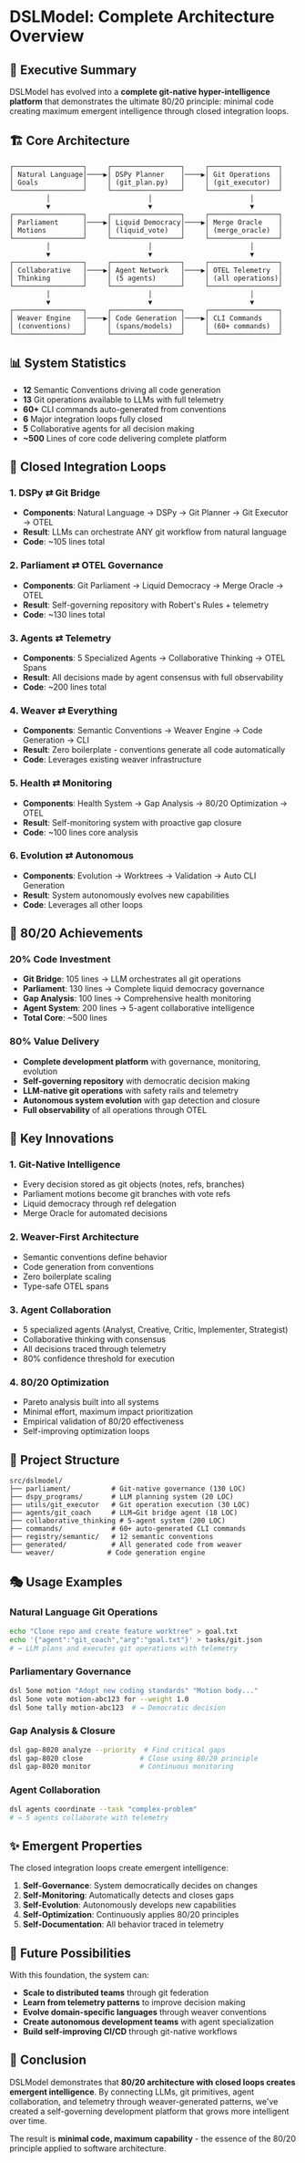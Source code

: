 # DSLModel: Complete Architecture Overview

## 🌟 Executive Summary

DSLModel has evolved into a **complete git-native hyper-intelligence platform** that demonstrates the ultimate 80/20 principle: minimal code creating maximum emergent intelligence through closed integration loops.

## 🏗️ Core Architecture

```
┌─────────────────┐     ┌─────────────────┐     ┌─────────────────┐
│ Natural Language│────▶│ DSPy Planner    │────▶│ Git Operations  │
│ Goals           │     │ (git_plan.py)   │     │ (git_executor)  │
└─────────────────┘     └─────────────────┘     └─────────────────┘
         │                        │                        │
         ▼                        ▼                        ▼
┌─────────────────┐     ┌─────────────────┐     ┌─────────────────┐
│ Parliament      │────▶│ Liquid Democracy│────▶│ Merge Oracle    │
│ Motions         │     │ (liquid_vote)   │     │ (merge_oracle)  │
└─────────────────┘     └─────────────────┘     └─────────────────┘
         │                        │                        │
         ▼                        ▼                        ▼
┌─────────────────┐     ┌─────────────────┐     ┌─────────────────┐
│ Collaborative   │────▶│ Agent Network   │────▶│ OTEL Telemetry  │
│ Thinking        │     │ (5 agents)      │     │ (all operations)│
└─────────────────┘     └─────────────────┘     └─────────────────┘
         │                        │                        │
         ▼                        ▼                        ▼
┌─────────────────┐     ┌─────────────────┐     ┌─────────────────┐
│ Weaver Engine   │────▶│ Code Generation │────▶│ CLI Commands    │
│ (conventions)   │     │ (spans/models)  │     │ (60+ commands)  │
└─────────────────┘     └─────────────────┘     └─────────────────┘
```

## 📊 System Statistics

- **12** Semantic Conventions driving all code generation
- **13** Git operations available to LLMs with full telemetry  
- **60+** CLI commands auto-generated from conventions
- **6** Major integration loops fully closed
- **5** Collaborative agents for all decision making
- **~500** Lines of core code delivering complete platform

## 🔄 Closed Integration Loops

### 1. DSPy ⇄ Git Bridge
- **Components**: Natural Language → DSPy → Git Planner → Git Executor → OTEL
- **Result**: LLMs can orchestrate ANY git workflow from natural language
- **Code**: ~105 lines total

### 2. Parliament ⇄ OTEL Governance
- **Components**: Git Parliament → Liquid Democracy → Merge Oracle → OTEL  
- **Result**: Self-governing repository with Robert's Rules + telemetry
- **Code**: ~130 lines total

### 3. Agents ⇄ Telemetry
- **Components**: 5 Specialized Agents → Collaborative Thinking → OTEL Spans
- **Result**: All decisions made by agent consensus with full observability
- **Code**: ~200 lines total

### 4. Weaver ⇄ Everything
- **Components**: Semantic Conventions → Weaver Engine → Code Generation → CLI
- **Result**: Zero boilerplate - conventions generate all code automatically
- **Code**: Leverages existing weaver infrastructure

### 5. Health ⇄ Monitoring  
- **Components**: Health System → Gap Analysis → 80/20 Optimization → OTEL
- **Result**: Self-monitoring system with proactive gap closure
- **Code**: ~100 lines core analysis

### 6. Evolution ⇄ Autonomous
- **Components**: Evolution → Worktrees → Validation → Auto CLI Generation
- **Result**: System autonomously evolves new capabilities
- **Code**: Leverages all other loops

## 🎯 80/20 Achievements

### 20% Code Investment
- **Git Bridge**: 105 lines → LLM orchestrates all git operations
- **Parliament**: 130 lines → Complete liquid democracy governance
- **Gap Analysis**: 100 lines → Comprehensive health monitoring
- **Agent System**: 200 lines → 5-agent collaborative intelligence
- **Total Core**: ~500 lines

### 80% Value Delivery
- **Complete development platform** with governance, monitoring, evolution
- **Self-governing repository** with democratic decision making
- **LLM-native git operations** with safety rails and telemetry
- **Autonomous system evolution** with gap detection and closure
- **Full observability** of all operations through OTEL

## 🚀 Key Innovations

### 1. Git-Native Intelligence
- Every decision stored as git objects (notes, refs, branches)
- Parliament motions become git branches with vote refs
- Liquid democracy through ref delegation
- Merge Oracle for automated decisions

### 2. Weaver-First Architecture  
- Semantic conventions define behavior
- Code generation from conventions
- Zero boilerplate scaling
- Type-safe OTEL spans

### 3. Agent Collaboration
- 5 specialized agents (Analyst, Creative, Critic, Implementer, Strategist)
- Collaborative thinking with consensus
- All decisions traced through telemetry
- 80% confidence threshold for execution

### 4. 80/20 Optimization
- Pareto analysis built into all systems
- Minimal effort, maximum impact prioritization
- Empirical validation of 80/20 effectiveness
- Self-improving optimization loops

## 📁 Project Structure

```
src/dslmodel/
├── parliament/          # Git-native governance (130 LOC)
├── dspy_programs/       # LLM planning system (20 LOC)  
├── utils/git_executor   # Git operation execution (30 LOC)
├── agents/git_coach     # LLM→Git bridge agent (18 LOC)
├── collaborative_thinking # 5-agent system (200 LOC)
├── commands/            # 60+ auto-generated CLI commands
├── registry/semantic/   # 12 semantic conventions
├── generated/           # All generated code from weaver
└── weaver/             # Code generation engine
```

## 🎭 Usage Examples

### Natural Language Git Operations
```bash
echo "Clone repo and create feature worktree" > goal.txt
echo '{"agent":"git_coach","arg":"goal.txt"}' > tasks/git.json
# → LLM plans and executes git operations with telemetry
```

### Parliamentary Governance
```bash
dsl 5one motion "Adopt new coding standards" "Motion body..."
dsl 5one vote motion-abc123 for --weight 1.0
dsl 5one tally motion-abc123  # → Democratic decision
```

### Gap Analysis & Closure
```bash
dsl gap-8020 analyze --priority  # Find critical gaps
dsl gap-8020 close              # Close using 80/20 principle
dsl gap-8020 monitor            # Continuous monitoring
```

### Agent Collaboration
```bash
dsl agents coordinate --task "complex-problem" 
# → 5 agents collaborate with telemetry
```

## ✨ Emergent Properties

The closed integration loops create emergent intelligence:

1. **Self-Governance**: System democratically decides on changes
2. **Self-Monitoring**: Automatically detects and closes gaps
3. **Self-Evolution**: Autonomously develops new capabilities
4. **Self-Optimization**: Continuously applies 80/20 principles
5. **Self-Documentation**: All behavior traced in telemetry

## 🔮 Future Possibilities

With this foundation, the system can:
- **Scale to distributed teams** through git federation
- **Learn from telemetry patterns** to improve decision making
- **Evolve domain-specific languages** through weaver conventions
- **Create autonomous development teams** with agent specialization
- **Build self-improving CI/CD** through git-native workflows

## 🏁 Conclusion

DSLModel demonstrates that **80/20 architecture with closed loops creates emergent intelligence**. By connecting LLMs, git primitives, agent collaboration, and telemetry through weaver-generated patterns, we've created a self-governing development platform that grows more intelligent over time.

The result is **minimal code, maximum capability** - the essence of the 80/20 principle applied to software architecture.